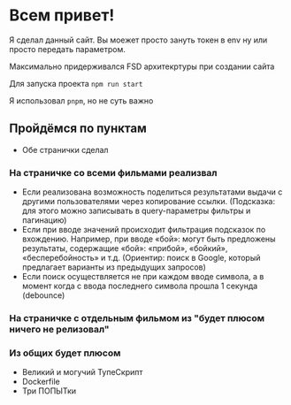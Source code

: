 # Всем привет!

Я сделал данный сайт. Вы моежет просто зануть токен в env ну или просто передать параметром.

Максимально придерживался FSD архитекртуры при создании сайта

Для запуска проекта `npm run start`

Я использовал `pnpm`, но не суть важно

## Пройдёмся по пунктам

- Обе странички сделал

### На страничке со всеми фильмами реализвал

- Если реализована возможность поделиться результатами выдачи с другими пользователями через копирование ссылки. (Подсказка: для этого можно записывать в query-параметры фильтры и пагинацию)
- Если при вводе значений происходит фильтрация подсказок по вхождению. Например, при вводе «бой»: могут быть предложены результаты, содержащие «бой»: «прибой», «бойкий», «бесперебойность» и т.д. (Ориентир: поиск в Google, который предлагает варианты из предыдущих запросов)
- Если поиск осуществляется не при каждом вводе символа, а в момент когда с ввода последнего символа прошла 1 секунда (debounce)

### На страничке с отдельным фильмом из "будет плюсом ничего не релизовал"

### Из общих будет плюсом

- Великий и могучий ТупеСкрипт
- Dockerfile
- Три ПОПЫТки
